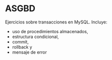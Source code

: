 # ASGBD
Ejercicios sobre transacciones en MySQL. Incluye: 
- uso de procedimientos almacenados,
- estructura condicional,
- commit,
- rollback y
- mensaje de error
